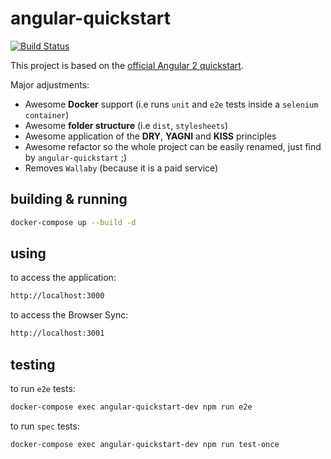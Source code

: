 angular-quickstart
===

[![Build Status](https://travis-ci.org/eduardomartines/angular2-typescript-docker.svg?branch=master)](https://travis-ci.org/eduardomartines/angular2-typescript-docker)

This project is based on the [official Angular 2 quickstart](https://github.com/angular/quickstart).

Major adjustments:

* Awesome **Docker** support (i.e runs `unit` and `e2e` tests inside a `selenium container`)
* Awesome **folder structure** (i.e `dist`, `stylesheets`)
* Awesome application of the **DRY**, **YAGNI** and **KISS** principles
* Awesome refactor so the whole project can be easily renamed, just find by `angular-quickstart` ;)
* Removes `Wallaby` (because it is a paid service)

## building & running

```bash
docker-compose up --build -d
```

## using

to access the application:

```bash
http://localhost:3000
```

to access the Browser Sync:

```bash
http://localhost:3001
```

## testing

to run `e2e` tests:

```bash
docker-compose exec angular-quickstart-dev npm run e2e
```

to run `spec` tests:

```bash
docker-compose exec angular-quickstart-dev npm run test-once
```
